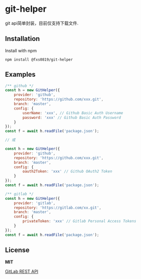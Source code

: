 git-helper
===

git api简单封装，目前仅支持下载文件.

## Installation

Install with npm

    npm install @fxs0819/git-helper

## Examples

```javascript
/** github */
const h = new GitHelper({
    provider: 'github',
    repository: 'https://github.com/xxx.git',
    branch: 'master',
    config: {
        userName: 'xxx', // Github Basic Auth Username
        password: 'xxx' // Github Basic Auth Password
    }
});
const f = await h.readFile('package.json');

// 或

const h = new GitHelper({
    provider: 'github',
    repository: 'https://github.com/xxx.git',
    branch: 'master',
    config: {
        oauth2Token: 'xxx' // Github OAuth2 Token
    }
});
const f = await h.readFile('package.json');

```

```javascript
/** gitlab */
const h = new GitHelper({
    provider: 'gitlab',
    repository: 'https://gitlab.com/xx.git',
    branch: 'master',
    config: {
        privateToken: 'xxx' // Gitlab Personal Access Tokens
    }
});
const f = await h.readFile('package.json');
```

## License

**MIT**

[GitLab REST API](https://docs.gitlab.com/ee/development/documentation/restful_api_styleguide.html#curl-commands)